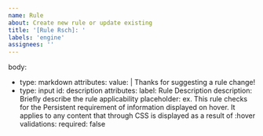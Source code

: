 ```yaml
---
name: Rule
about: Create new rule or update existing
title: '[Rule Rsch]: '
labels: 'engine'
assignees: ''
---
```


body:
  - type: markdown
    attributes:
    value: |
      Thanks for suggesting a rule change!
  - type: input
    id: description
    attributes:
      label: Rule Description
      description: Briefly describe the rule applicability
      placeholder: ex. This rule checks for the Persistent requirement of information displayed on hover. It applies to any content that through CSS is displayed as a result of :hover
      validations:
        required: false
